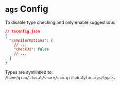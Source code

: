 # `ags` Config

To disable type checking and only enable suggestions:

```json
// tsconfig.json
{
  "compilerOptions": {
    // ...
    "checkJs": false
    // ...
  }
}
```

Types are symlinked to: `/home/gian/.local/share/com.github.Aylur.ags/types`.
